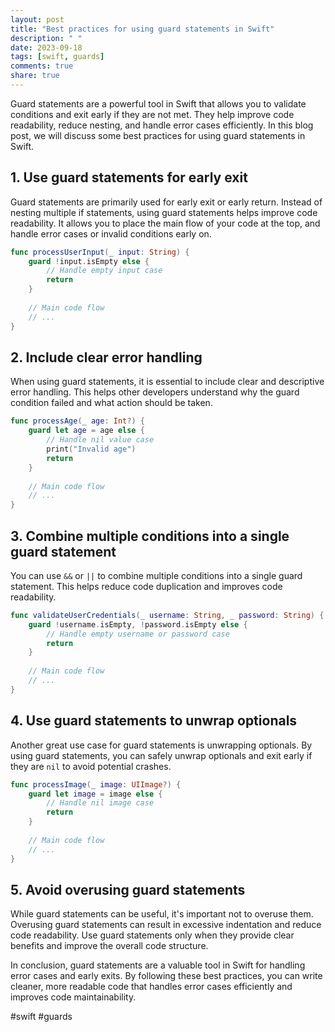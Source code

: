 ```yaml
---
layout: post
title: "Best practices for using guard statements in Swift"
description: " "
date: 2023-09-18
tags: [swift, guards]
comments: true
share: true
---
```


Guard statements are a powerful tool in Swift that allows you to validate conditions and exit early if they are not met. They help improve code readability, reduce nesting, and handle error cases efficiently. In this blog post, we will discuss some best practices for using guard statements in Swift.

## 1. Use guard statements for early exit

Guard statements are primarily used for early exit or early return. Instead of nesting multiple if statements, using guard statements helps improve code readability. It allows you to place the main flow of your code at the top, and handle error cases or invalid conditions early on.

```swift
func processUserInput(_ input: String) {
    guard !input.isEmpty else {
        // Handle empty input case
        return
    }
    
    // Main code flow
    // ...
}
```

## 2. Include clear error handling

When using guard statements, it is essential to include clear and descriptive error handling. This helps other developers understand why the guard condition failed and what action should be taken.

```swift
func processAge(_ age: Int?) {
    guard let age = age else {
        // Handle nil value case
        print("Invalid age")
        return
    }
    
    // Main code flow
    // ...
}
```

## 3. Combine multiple conditions into a single guard statement

You can use `&&` or `||` to combine multiple conditions into a single guard statement. This helps reduce code duplication and improves code readability.

```swift
func validateUserCredentials(_ username: String, _ password: String) {
    guard !username.isEmpty, !password.isEmpty else {
        // Handle empty username or password case
        return
    }
    
    // Main code flow
    // ...
}
```

## 4. Use guard statements to unwrap optionals

Another great use case for guard statements is unwrapping optionals. By using guard statements, you can safely unwrap optionals and exit early if they are `nil` to avoid potential crashes.

```swift
func processImage(_ image: UIImage?) {
    guard let image = image else {
        // Handle nil image case
        return
    }
    
    // Main code flow
    // ...
}
```

## 5. Avoid overusing guard statements

While guard statements can be useful, it's important not to overuse them. Overusing guard statements can result in excessive indentation and reduce code readability. Use guard statements only when they provide clear benefits and improve the overall code structure.

In conclusion, guard statements are a valuable tool in Swift for handling error cases and early exits. By following these best practices, you can write cleaner, more readable code that handles error cases efficiently and improves code maintainability.

#swift #guards